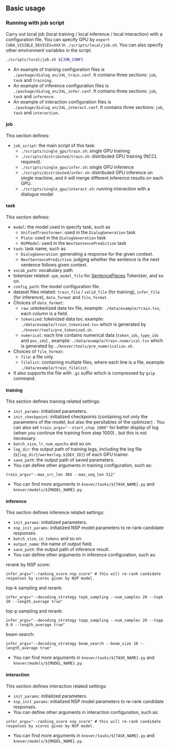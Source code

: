 ## Basic usage

### Running with job script
Carry out local job (local training / local inference / local interaction) with a configuration file. You can specify GPU by `export CUDA_VISIBLE_DEVICES=XXX` in `./scripts/local/job.sh`. You can also specify other environment variables in the script.

``` bash
./scripts/local/job.sh ${JOB_CONF}
```

- An example of training configuration files is `./package/dialog_en/24L_train.conf`. It contains three sections: `job`, `task` and `training`.
- An example of inference configuration files is `./package/dialog_en/24L_infer.conf`. It contains three sections: `job`, `task` and `inference`.
- An example of interaction configuration files is `./package/dialog_en/24L_interact.conf`. It contains three sections: `job`, `task` and `interaction`.

#### job

This section defines:
- `job_script`: the main script of this task.
    - `./scripts/single_gpu/train.sh`: single GPU training
    - `./scripts/distributed/train.sh`: distributed GPU training (NCCL required).
    - `./scripts/single_gpu/infer.sh`: single GPU inference
    - `./scripts/distributed/infer.sh`: distributed GPU inference on single machine, and it will merge different inference results on each GPU.
    - `./scripts/single_gpu/interact.sh`: running interaction with a dialogue model

#### task
This section defines:
- `model`: the model used in specify task, such as
    - `UnifiedTransformer`: used in the `DialogGeneration` task
    - `Plato`: used in the `DialogGeneration` task
    - `NSPModel`: used in the `NextSentencePrediction` task
- `task`: task name, such as
    - `DialogGeneration`: generating a response for the given context.
    - `NextSentencePrediction`: judging whether the sentence is the next sentence follows given context.
- `vocab_path`: vocabulary path
- tokenizer related: `spm_model_file` for [SentencePieces](https://github.com/google/sentencepiece) Tokenizer, and so on.
- `config_path`: the model configuration file.
- dataset files related: `train_file` / `valid_file` (for training), `infer_file` (for inference), `data_format` and `file_format`.
- Choices of `data_format`:
    - `raw`: untokenized data tsv file, example: `./data/example/train.tsv`, each column is a field.
    - `tokenized`: tokenized data tsv, example: `./data/example/train_tokenized.tsv` which is generated by `./knover/tools/pre_tokenized.sh`.
    - `numerical`: each line contains numerical data (`token_ids`, `type_ids` and `pos_ids`) , example: `./data/example/train.numerical.tsv` which is generated by `./knover/tools/pre_numericalize.sh`.
- Choices of `file_format`:
    - `file`: a file only.
    - `filelist`: containing multiple files, where each line is a file, example: `./data/example/train_filelist`.
- It also supports the file with `.gz` suffix which is compressed by `gzip` command.

#### training
This section defines training related settings:
- `init_params`: initialized parameters.
- `init_checkpoint`: initialized checkpoints (containing not only the parameters of the model, but also the persitables of the optimizer) . You can also set `train_args="--start_step 1000"` for better display of log (when you continue the training from step 1000) , but this is not necessary.
- `batch_size`, `lr`, `num_epochs` and so on.
- `log_dir`: the output path of training logs, including the log file (`${log_dir}/workerlog.${DEV_ID}`) of each GPU trainer.
- `save_path`: the output path of saved parameters.
- You can define other arguments in training configuration, such as:

```
train_args="--max_src_len 384 --max_seq_len 512"
```

- You can find more arguments in `knover/tasks/${TASK_NAME}.py` and `knover/models/${MODEL_NAME}.py`.

#### inference
This section defines inference related settings:
- `init_params`: initialized parameters.
- `nsp_init_params`: initialized NSP model parameters to re-rank candidate responses.
- `batch_size`, `in_tokens` and so on.
- `output_name`: the name of output field.
- `save_path`: the output path of inference result.
- You can define other arguments in inference configuration, such as:

rerank by NSP score:

```
infer_args="--ranking_score nsp_score" # this will re-rank candidate responses by scores given by NSP model.
```

top-k sampling and rerank:

```
infer_args="--decoding_strategy topk_sampling --num_samples 20 --topk 10 --length_average true"
```

top-p sampling and rerank:

```
infer_args="--decoding_strategy topp_sampling --num_samples 20 --topp 0.9 --length_average true"
```

beam search:

```
infer_args="--decoding_strategy beam_search --beam_size 10 --length_average true"
```

- You can find more arguments in `knover/tasks/${TASK_NAME}.py` and `knover/models/${MODEL_NAME}.py`.

#### interaction
This section defines interaction related settings:
- `init_params`: initialized parameters.
- `nsp_init_params`: initialized NSP model parameters to re-rank candidate responses.
- You can define other arguments in interaction configuration, such as:

```
infer_args="--ranking_score nsp_score" # this will re-rank candidate responses by scores given by NSP model.
```

- You can find more arguments in `knover/tasks/${TASK_NAME}.py` and `knover/models/${MODEL_NAME}.py`.
